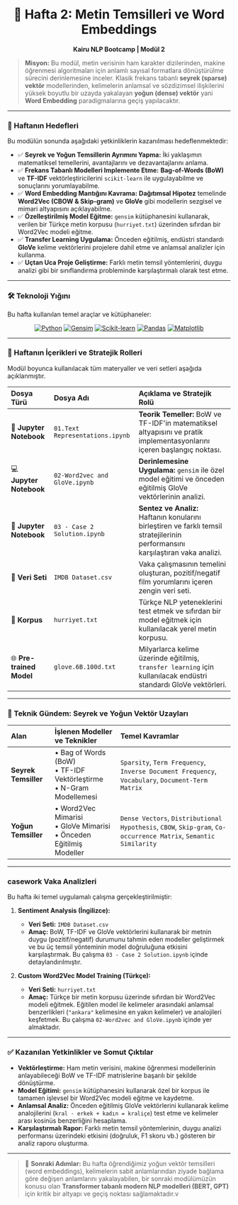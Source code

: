 <div align="center">

# 🚀 Hafta 2: Metin Temsilleri ve Word Embeddings

**Kairu NLP Bootcamp | Modül 2**

</div>

> **Misyon:** Bu modül, metin verisinin ham karakter dizilerinden, makine öğrenmesi algoritmaları için anlamlı sayısal formatlara dönüştürülme sürecini derinlemesine inceler. Klasik frekans tabanlı **seyrek (sparse) vektör** modellerinden, kelimelerin anlamsal ve sözdizimsel ilişkilerini yüksek boyutlu bir uzayda yakalayan **yoğun (dense) vektör** yani **Word Embedding** paradigmalarına geçiş yapılacaktır.

---

### 🎯 Haftanın Hedefleri

Bu modülün sonunda aşağıdaki yetkinliklerin kazanılması hedeflenmektedir:

-   ✅ **Seyrek ve Yoğun Temsillerin Ayrımını Yapma:** İki yaklaşımın matematiksel temellerini, avantajlarını ve dezavantajlarını anlama.
-   ✅ **Frekans Tabanlı Modelleri Implemente Etme:** **Bag-of-Words (BoW)** ve **TF-IDF** vektörleştiricilerini `scikit-learn` ile uygulayabilme ve sonuçlarını yorumlayabilme.
-   ✅ **Word Embedding Mantığını Kavrama:** **Dağıtımsal Hipotez** temelinde **Word2Vec (CBOW & Skip-gram)** ve **GloVe** gibi modellerin sezgisel ve mimari altyapısını açıklayabilme.
-   ✅ **Özelleştirilmiş Model Eğitme:** `gensim` kütüphanesini kullanarak, verilen bir Türkçe metin korpusu (`hurriyet.txt`) üzerinden sıfırdan bir Word2Vec modeli eğitme.
-   ✅ **Transfer Learning Uygulama:** Önceden eğitilmiş, endüstri standardı **GloVe** kelime vektörlerini projelere dahil etme ve anlamsal analizler için kullanma.
-   ✅ **Uçtan Uca Proje Geliştirme:** Farklı metin temsil yöntemlerini, duygu analizi gibi bir sınıflandırma probleminde karşılaştırmalı olarak test etme.

---

### 🛠️ Teknoloji Yığını

Bu hafta kullanılan temel araçlar ve kütüphaneler:

<div align="center">

[![Python](https://img.shields.io/badge/Python-3.11+-3776AB?style=for-the-badge&logo=python&logoColor=white)](https://www.python.org/)
[![Gensim](https://img.shields.io/badge/Gensim-4.3+-brightgreen?style=for-the-badge)](https://radimrehurek.com/gensim/)
[![Scikit-learn](https://img.shields.io/badge/scikit--learn-1.3+-%23F7931E?style=for-the-badge&logo=scikit-learn&logoColor=white)](https://scikit-learn.org/)
[![Pandas](https://img.shields.io/badge/Pandas-1.5+-150458?style=for-the-badge&logo=pandas&logoColor=white)](https://pandas.pydata.org/)
[![Matplotlib](https://img.shields.io/badge/Matplotlib-3.7+-white?style=for-the-badge&logo=matplotlib&logoColor=black)](https://matplotlib.org/)

</div>

---

### 📂 Haftanın İçerikleri ve Stratejik Rolleri

Modül boyunca kullanılacak tüm materyaller ve veri setleri aşağıda açıklanmıştır.

| Dosya Türü | Dosya Adı | Açıklama ve Stratejik Rolü |
| :--- | :--- | :--- |
| 🧠 **Jupyter Notebook** | `01.Text Representations.ipynb` | **Teorik Temeller:** BoW ve TF-IDF'in matematiksel altyapısını ve pratik implementasyonlarını içeren başlangıç noktası. |
| 💻 **Jupyter Notebook** | `02-Word2vec and GloVe.ipynb` | **Derinlemesine Uygulama:** `gensim` ile özel model eğitimi ve önceden eğitilmiş GloVe vektörlerinin analizi. |
| 🧪 **Jupyter Notebook** | `03 - Case 2 Solution.ipynb` | **Sentez ve Analiz:** Haftanın konularını birleştiren ve farklı temsil stratejilerinin performansını karşılaştıran vaka analizi. |
| 💾 **Veri Seti** | `IMDB Dataset.csv` | Vaka çalışmasının temelini oluşturan, pozitif/negatif film yorumlarını içeren zengin veri seti. |
| 📄 **Korpus** | `hurriyet.txt` | Türkçe NLP yeteneklerini test etmek ve sıfırdan bir model eğitmek için kullanılacak yerel metin korpusu. |
| 🌐 **Pre-trained Model** | `glove.6B.100d.txt` | Milyarlarca kelime üzerinde eğitilmiş, `transfer learning` için kullanılacak endüstri standardı GloVe vektörleri. |

---

### 🔬 Teknik Gündem: Seyrek ve Yoğun Vektör Uzayları

| Alan | İşlenen Modeller ve Teknikler | Temel Kavramlar |
| :--- | :--- | :--- |
| **Seyrek Temsiller** | • Bag of Words (BoW)<br/>• TF-IDF Vektörleştirme<br/>• N-Gram Modellemesi | `Sparsity`, `Term Frequency`, `Inverse Document Frequency`, `Vocabulary`, `Document-Term Matrix` |
| **Yoğun Temsiller** | • Word2Vec Mimarisi<br/>• GloVe Mimarisi<br/>• Önceden Eğitilmiş Modeller | `Dense Vectors`, `Distributional Hypothesis`, `CBOW`, `Skip-gram`, `Co-occurrence Matrix`, `Semantic Similarity` |

---

###  casework Vaka Analizleri

Bu hafta iki temel uygulamalı çalışma gerçekleştirilmiştir:

1.  **Sentiment Analysis (İngilizce):**
    -   **Veri Seti:** `IMDB Dataset.csv`
    -   **Amaç:** BoW, TF-IDF ve GloVe vektörlerini kullanarak bir metnin duygu (pozitif/negatif) durumunu tahmin eden modeller geliştirmek ve bu üç temsil yönteminin model doğruluğuna etkisini karşılaştırmak. Bu çalışma `03 - Case 2 Solution.ipynb` içinde detaylandırılmıştır.

2.  **Custom Word2Vec Model Training (Türkçe):**
    -   **Veri Seti:** `hurriyet.txt`
    -   **Amaç:** Türkçe bir metin korpusu üzerinde sıfırdan bir Word2Vec modeli eğitmek. Eğitilen model ile kelimeler arasındaki anlamsal benzerlikleri (`"ankara"` kelimesine en yakın kelimeler) ve analojileri keşfetmek. Bu çalışma `02-Word2vec and GloVe.ipynb` içinde yer almaktadır.

---

### ✅ Kazanılan Yetkinlikler ve Somut Çıktılar

-   **Vektörleştirme:** Ham metin verisini, makine öğrenmesi modellerinin anlayabileceği BoW ve TF-IDF matrislerine başarılı bir şekilde dönüştürme.
-   **Model Eğitimi:** `gensim` kütüphanesini kullanarak özel bir korpus ile tamamen işlevsel bir Word2Vec modeli eğitme ve kaydetme.
-   **Anlamsal Analiz:** Önceden eğitilmiş GloVe vektörlerini kullanarak kelime analojilerini (`kral - erkek + kadın = kraliçe`) test etme ve kelimeler arası kosinüs benzerliğini hesaplama.
-   **Karşılaştırmalı Rapor:** Farklı metin temsil yöntemlerinin, duygu analizi performansı üzerindeki etkisini (doğruluk, F1 skoru vb.) gösteren bir analiz raporu oluşturma.

---

> 📌 **Sonraki Adımlar:** Bu hafta öğrendiğimiz yoğun vektör temsilleri (word embeddings), kelimelerin sabit anlamlarından ziyade bağlama göre değişen anlamlarını yakalayabilen, bir sonraki modülümüzün konusu olan **Transformer tabanlı modern NLP modelleri (BERT, GPT)** için kritik bir altyapı ve geçiş noktası sağlamaktadır.v
